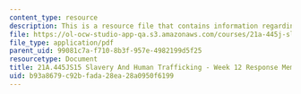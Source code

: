 ```yaml
---
content_type: resource
description: This is a resource file that contains information regarding week 12 memo.
file: https://ol-ocw-studio-app-qa.s3.amazonaws.com/courses/21a-445j-slavery-and-human-trafficking-in-the-21st-century-spring-2015/b93a8679c92bfada28ea28a0950f6199_MIT21A_445JS15_Week12memo.pdf
file_type: application/pdf
parent_uid: 99081c7a-f710-8b3f-957e-4982199d5f25
resourcetype: Document
title: 21A.445JS15 Slavery And Human Trafficking - Week 12 Response Memo
uid: b93a8679-c92b-fada-28ea-28a0950f6199
---
```

